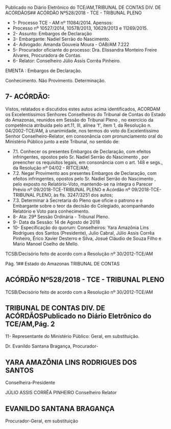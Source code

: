 Publicado  no  Diário Eletrônico do TCE/AM,TRIBUNAL DE CONTAS DIV. DE  ACÓRDÃOS## ACÓRDÃO Nº528/2018 - TCE - TRIBUNAL PLENO

- 1- Processo TCE - AM nº 11084/2014. Apensos:
- Processo nº  10527/2014, 10578/2013, 10629/2013 e 11269/2015.
- 2- Assunto: Embargos de Declaração
- 3- Embargante: Nadiel Serrão do Nascimento.
- 4- Advogado: Amanda Gouveia Moura - OAB/AM 7.222
- 5- Procurador oficiante do processo: Dra. Elissandra Monteiro Freire Alvares, Procuradora de Contas.
- 6- Relator: Conselheiro Júlio Assis Corrêa Pinheiro.

EMENTA : Embargos de Declaração.

Conhecimento. Não Provimento. Determinação.

## 7- ACÓRDÃO:

Vistos, relatados e discutidos estes autos acima identificados, ACORDAM os Excelentíssimos Senhores Conselheiros do Tribunal de Contas do Estado do Amazonas, reunidos  em  Sessão  do Tribunal  Pleno ,  no  exercício  da  competência  atribuída  pelo art.11,  III,  alínea  'f',  item  1,  da  Resolução  n.  04/2002-TCE/AM, à  unanimidade, nos termos  do  voto  do  Excelentíssimo  Senhor  Conselheiro-Relator,  em  consonância  com pronunciamento oral do Ministério Público junto a este Tribunal, no sentido de:

- 7.1. Conhecer os presentes Embargos de Declaração, com efeitos infringentes, opostos  pelo Sr. Nadiel  Serrão  do  Nascimento , por preencher os requisitos legais, em consonância com o art. 148 e segs., da Resolução nº 04/02 - RITCE/AM;
- 7.2. Negar  Provimento aos  presentes  Embargos  de  Declaração,  com efeitos infringentes, opostos pelo Sr. Nadiel Serrão do Nascimento , pelo exposto no Relatório-Voto, mantendo-se na íntegra o Parecer  Prévio  nº  09/2018-TCE-TRIBUNAL  PLENO  e  Acórdão  nº 09/2018-TCE-TRIBUNAL PLENO, às fls. 3247/3251 dos autos;
- 7.3. Determinar à Secretaria do Pleno que oficie o patrono e o Embargante sobre o teor da decisão do Colegiado, acompanhando Relatório e Voto para conhecimento.
- 8- Ata: 29ª Sessão Ordinária - Tribunal Pleno.
- 9- Data da Sessão: 14 de Agosto de 2018
- 10-  Especificação  do  quorum: Conselheiros: Yara  Amazônia  Lins  Rodrigues  dos Santos (Presidente), Julio Cabral, Júlio Assis Corrêa Pinheiro, Érico Xavier Desterro e Silva, Josué Cláudio de Souza Filho e Mario Manoel Coelho de Mello.

TCSB/Decisório feito de acordo com a Resolução nº 30/2012-TCE/AM

Pág. 1## Estado do Amazonas TRIBUNAL DE CONTAS

## ACÓRDÃO Nº528/2018 - TCE - TRIBUNAL PLENO

TCSB/Decisório feito de acordo com a Resolução nº 30/2012-TCE/AM

## TRIBUNAL DE CONTAS DIV. DE  ACÓRDÃOSPublicado  no  Diário Eletrônico do TCE/AM,Pág. 2

11-  Representante do Ministério Público: Geral, em substituição.

Dr. Evanildo Santana Bragança, Procurador-

## YARA AMAZÔNIA LINS RODRIGUES DOS SANTOS

Conselheira-Presidente

JÚLIO ASSIS CORRÊA PINHEIRO Conselheiro Relator

## EVANILDO SANTANA BRAGANÇA

Procurador-Geral, em substituição